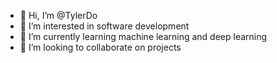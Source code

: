 - 👋 Hi, I’m @TylerDo
- 👀 I’m interested in software development
- 🌱 I’m currently learning machine learning and deep learning
- 💞️ I’m looking to collaborate on projects

<!---
TylerDo/TylerDo is a ✨ special ✨ repository because its `README.md` (this file) appears on your GitHub profile.
You can click the Preview link to take a look at your changes.
--->
